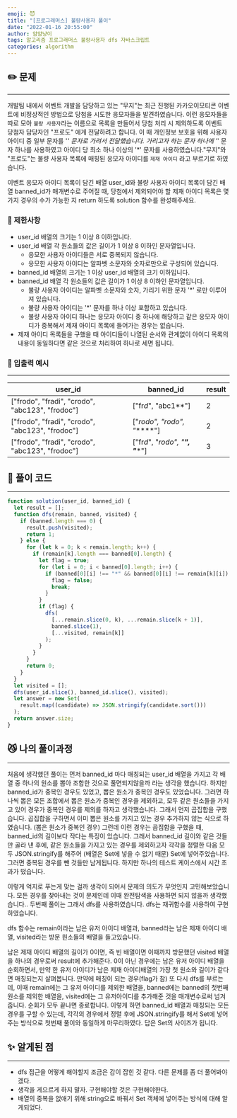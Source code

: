 ```yaml
---
emoji: 😈
title: "[프로그래머스] 불량사용자 풀이"
date: "2022-01-16 20:55:00"
author: 얌얌냥이
tags: 알고리즘 프로그래머스 불량사용자 dfs 자바스크립트 
categories: algorithm
---
```



## **✏️** 문제

---

개발팀 내에서 이벤트 개발을 담당하고 있는 "무지"는 최근 진행된 카카오이모티콘 이벤트에 비정상적인 방법으로 당첨을 시도한 응모자들을 발견하였습니다. 이런 응모자들을 따로 모아 `불량 사용자`라는 이름으로 목록을 만들어서 당첨 처리 시 제외하도록 이벤트 당첨자 담당자인 "프로도" 에게 전달하려고 합니다. 이 때 개인정보 보호을 위해 사용자 아이디 중 일부 문자를 '*' 문자로 가려서 전달했습니다. 가리고자 하는 문자 하나에 '*' 문자 하나를 사용하였고 아이디 당 최소 하나 이상의 '*' 문자를 사용하였습니다."무지"와 "프로도"는 불량 사용자 목록에 매핑된 응모자 아이디를 `제재 아이디` 라고 부르기로 하였습니다.

이벤트 응모자 아이디 목록이 담긴 배열 user_id와 불량 사용자 아이디 목록이 담긴 배열 banned_id가 매개변수로 주어질 때, 당첨에서 제외되어야 할 제재 아이디 목록은 몇가지 경우의 수가 가능한 지 return 하도록 solution 함수를 완성해주세요.

### **🚨** 제한사항

- user_id 배열의 크기는 1 이상 8 이하입니다.
- user_id 배열 각 원소들의 값은 길이가 1 이상 8 이하인 문자열입니다.
    - 응모한 사용자 아이디들은 서로 중복되지 않습니다.
    - 응모한 사용자 아이디는 알파벳 소문자와 숫자로만으로 구성되어 있습니다.
- banned_id 배열의 크기는 1 이상 user_id 배열의 크기 이하입니다.
- banned_id 배열 각 원소들의 값은 길이가 1 이상 8 이하인 문자열입니다.
    - 불량 사용자 아이디는 알파벳 소문자와 숫자, 가리기 위한 문자 '*' 로만 이루어져 있습니다.
    - 불량 사용자 아이디는 '*' 문자를 하나 이상 포함하고 있습니다.
    - 불량 사용자 아이디 하나는 응모자 아이디 중 하나에 해당하고 같은 응모자 아이디가 중복해서 제재 아이디 목록에 들어가는 경우는 없습니다.
- 제재 아이디 목록들을 구했을 때 아이디들이 나열된 순서와 관계없이 아이디 목록의 내용이 동일하다면 같은 것으로 처리하여 하나로 세면 됩니다.

### 📌 입출력 예시

---

| user_id | banned_id | result |
| --- | --- | --- |
| ["frodo", "fradi", "crodo", "abc123", "frodoc"] | ["fr*d*", "abc1**"] | 2 |
| ["frodo", "fradi", "crodo", "abc123", "frodoc"] | ["*rodo", "*rodo", "******"] | 2 |
| ["frodo", "fradi", "crodo", "abc123", "frodoc"] | ["fr*d*", "*rodo", "******", "******"] | 3 |

## **🤔** 풀이 코드

---

```jsx
function solution(user_id, banned_id) {
  let result = [];
  function dfs(remain, banned, visited) {
    if (banned.length === 0) {
      result.push(visited);
      return 1;
    } else {
      for (let k = 0; k < remain.length; k++) {
        if (remain[k].length === banned[0].length) {
          let flag = true;
          for (let i = 0; i < banned[0].length; i++) {
            if (banned[0][i] !== "*" && banned[0][i] !== remain[k][i]) {
              flag = false;
              break;
            }
          }
          if (flag) {
            dfs(
              [...remain.slice(0, k), ...remain.slice(k + 1)],
              banned.slice(1),
              [...visited, remain[k]]
            );
          }
        }
      }
      return 0;
    }
  }
  let visited = [];
  dfs(user_id.slice(), banned_id.slice(), visited);
  let answer = new Set(
    result.map((candidate) => JSON.stringify(candidate.sort()))
  );
  return answer.size;
}
```

## 😼 나의 풀이과정

---

처음에 생각했던 풀이는 먼저 banned_id 마다 매칭되는 user_id 배열을 가지고 각 배열 중 하나의 원소를 뽑아 조합한 것으로 풀면되지않을까 라는 생각을 했습니다. 하지만 banned_id가 중복인 경우도 있었고, 뽑은 원소가 중복인 경우도 있었습니다. 그러면 하나씩 뽑은 모든 조합에서 뽑은 원소가 중복인 경우을 제외하고, 모두 같은 원소들을 가지고 있어 경우가 중복인 경우를 제외를 하자고 생각했습니다. 그래서 먼저 곱집합을 구했습니다. 곱집합을 구하면서 이미 뽑은 원소를 가지고 있는 경우 추가하지 않는 식으로 하였습니다. (뽑은 원소가 중복인 경우) 그런데 이런 경우는 곱집합을 구했을 때, banned_id의 길이보다 작다는 특징이 있습니다. 그래서 banned_id 길이와 같은 것들만 골라 낸 후에, 같은 원소들을 가지고 있는 경우를 제외하고자 각각을 정렬한 다음 모두 JSON.stringify를 해주어 (배열은 Set에 넣을 수 없기 때문) Set에 넣어주었습니다. 그러면 중복된 경우를 뺀 것들만 남게됩니다. 하지만 하나의 테스트 케이스에서 시간 초과가 떴습니다. 

이렇게 억지로 푸는게 맞는 걸까 생각이 되어서 문제의 의도가 무엇인지 고민해보았습니다. 모든 경우를 찾아내는 것이 문제인데 이때 완전탐색을 사용하면 되지 않을까 생각했습니다.. 
두번째 풀이는 그래서 dfs를 사용하였습니다. dfs는 재귀함수를 사용하여 구현하였습니다. 


dfs 함수는 remain이라는 남은 유저 아이디 배열과, banned라는 남은 제재 아이디 배열, visited라는 방문 원소들의 배열을 들고있습니다. 

남은 제재 아이디 배열의 길이가 0이면, 즉 빈 배열이면 이때까지 방문했던 visited 배열을 하나의 경우로써 result에 추가해준다. 0이 아닌 경우에는 남은 유저 아이디 배열을 순회하면서, 만약 한 유저 아이디가 남은 제재  아이디배열의 가장 첫 원소와 길이가 같다면 매칭되는지 살펴봅니다. 만약에 매칭이 되는 경우(flag가 참) 또 다시 dfs를 부르는데, 이때 remain에는 그 유저 아이디를 제외한 배열을, banned에는 banned의 첫번째 원소를 제외한 배열을, visited에는 그 유저아이디를 추가해준 것을 매개변수로써 넘겨줍니다. 순회가 모두 끝나면 종료합니다. 이렇게 하면 banned_id 배열과 매칭되는 모든 경우를 구할 수 있는데, 각각의 경우에서 정렬 후에 JSON.stringify를 해서 Set에 넣어주는 방식으로 첫번째 풀이와 동일하게 마무리하였다. 답은 Set의 사이즈가 됩니다. 

## ✨ 알게된 점

---

- dfs 접근을 어떻게 해야할지 조금은 감이 잡힌 것 같다. 다른 문제를 좀 더 풀어봐야겠다.
- 생각을 게으르게 하지 말자. 구현해야할 것은 구현해야한다.
- 배열의 중복을 없애기 위해 string으로 바꿔서 Set 객체에 넣어주는 방식에 대해 알게되었다.

```toc

```
